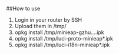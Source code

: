 ##How to use

1. Login in your router by SSH  
2. Upload them in /tmp/
3. opkg install /tmp/minieap-gzhu....ipk
4. opkg install /tmp/luci-proto-minieap*.ipk
5. opkg install /tmp/luci-i18n-minieap*.ipk